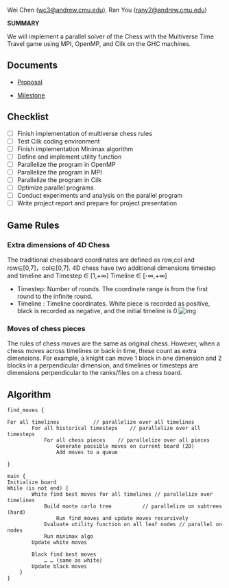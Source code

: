 Wei Chen ([wc3@andrew.cmu.edu](wc3@andrew.cmu.edu)), Ran You ([rany2@andrew.cmu.edu](rany2@andrew.cmu.edu))


**SUMMARY**

We will implement a parallel solver of the Chess with the Multiverse Time Travel game using MPI, OpenMP, and Cilk on the GHC machines. 


## Documents

- [Proposal](./proposal.md)

- [Milestone](./milestone.md)

## Checklist

- [ ] Finish implementation of multiverse chess rules
- [ ] Test Cilk coding environment
- [ ] Finish implementation Minimax algorithm
- [ ] Define and implement utility function
- [ ] Parallelize the program in OpenMP
- [ ] Parallelize the program in MPI
- [ ] Parallelize the program in Cilk
- [ ] Optimize parallel programs
- [ ] Conduct experiments and analysis on the parallel program
- [ ] Write project report and prepare for project presentation

## Game Rules

### Extra dimensions of 4D Chess
The traditional chessboard coordinates are defined as row,col and row∈[0,7]，col∈[0,7]. 4D chess have two additional dimensions timestep and timeline and Timestep ∈ [1,+∞]  Timeline ∈ [-∞,+∞] 

* Timestep: Number of rounds. The coordinate range is from the first round to the infinite round.
* Timeline : Timeline coordinates. White piece is recorded as positive, black is recorded as negative, and the initial timeline is 0
  ![img](https://lh5.googleusercontent.com/odr9NS039hv5Wv03Nz_BKPKEWZnq5nYN3CetNeWrrRyl4OgiYureaks3ucOSkQV49pTGOa4NhrKQ_dq7FyhOOgbFdQVB3DRWes-73nqVEqesSDwFzfrSkEDr9AJI1bWy8sWF76wO)



### Moves of chess pieces
The rules of chess moves are the same as original chess. However, when a chess moves across timelines or back in time, these count as extra dimensions. For example, a knight can move 1 block in one dimension and 2 blocks in a perpendicular dimension, and timelines or timesteps are dimensions perpendicular to the ranks/files on a chess board. 


## Algorithm

```
find_moves {

For all timelines			// parallelize over all timelines
		For all historical timesteps	// parallelize over all timesteps
			For all chess pieces	// parallelize over all pieces
				Generate possible moves on current board (2D)
				Add moves to a queue

}

main {
Initialize board
While (is not end) {
		White find best moves for all timelines	// parallelize over timelines
			Build monte carlo tree			// parallelize on subtrees (hard)
				Run find_moves and update moves recursively
			Evaluate utility function on all leaf nodes	// parallel on nodes
			Run minimax algo
		Update white moves
		
		Black find best moves
			… … (same as white)
		Update black moves
	}
}
```

